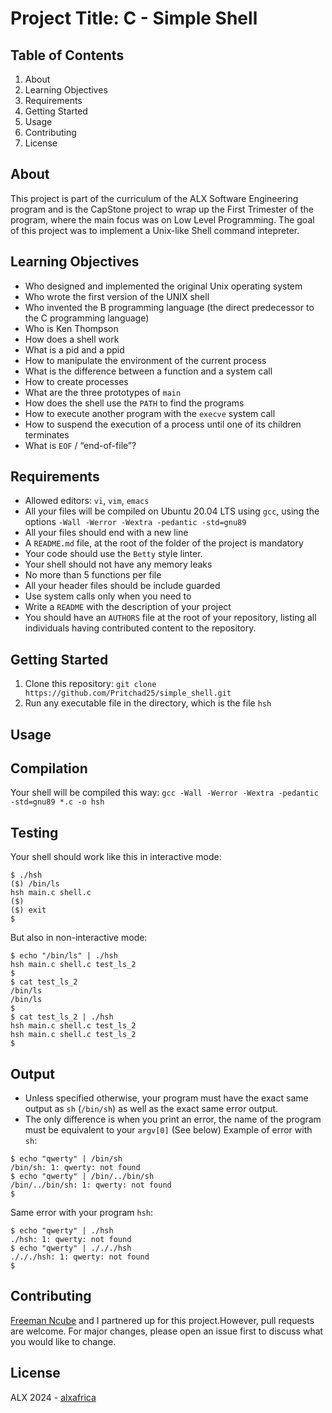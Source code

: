 # Project Title: C - Simple Shell

## Table of Contents
1. About
2. Learning Objectives
3. Requirements
4. Getting Started
5. Usage
6. Contributing
7. License

## About <a name="about"></a>
This project is part of the curriculum of the ALX Software Engineering program and is the CapStone project to wrap up the First Trimester of the program, where the main focus was on Low Level Programming. The goal of this project was to implement a Unix-like Shell command intepreter.

## Learning Objectives <a name="learning-objectives"></a>
- Who designed and implemented the original Unix operating system
- Who wrote the first version of the UNIX shell
- Who invented the B programming language (the direct predecessor to the C programming language)
- Who is Ken Thompson
- How does a shell work
- What is a pid and a ppid
- How to manipulate the environment of the current process
- What is the difference between a function and a system call
- How to create processes
- What are the three prototypes of `main`
- How does the shell use the `PATH` to find the programs
- How to execute another program with the `execve` system call
- How to suspend the execution of a process until one of its children terminates
- What is `EOF` / “end-of-file”?

## Requirements <a name="requirements"></a>
- Allowed editors: `vi`, `vim`, `emacs`
- All your files will be compiled on Ubuntu 20.04 LTS using `gcc`, using the options `-Wall -Werror -Wextra -pedantic -std=gnu89`
- All your files should end with a new line
- A `README.md` file, at the root of the folder of the project is mandatory
- Your code should use the `Betty` style linter.
- Your shell should not have any memory leaks
- No more than 5 functions per file
- All your header files should be include guarded
- Use system calls only when you need to
- Write a `README` with the description of your project
- You should have an `AUTHORS` file at the root of your repository, listing all individuals having contributed content to the repository. 

## Getting Started <a name="getting-started"></a>
1. Clone this repository: `git clone https://github.com/Pritchad25/simple_shell.git`
2. Run any executable file in the directory, which is the file `hsh`

## Usage <a name="usage"></a>
## Compilation <a name="compilation"></a>
Your shell will be compiled this way:
`gcc -Wall -Werror -Wextra -pedantic -std=gnu89 *.c -o hsh`
## Testing <a name="testing"></a>
Your shell should work like this in interactive mode:
```
$ ./hsh
($) /bin/ls
hsh main.c shell.c
($)
($) exit
$
```
But also in non-interactive mode:
```
$ echo "/bin/ls" | ./hsh
hsh main.c shell.c test_ls_2
$
$ cat test_ls_2
/bin/ls
/bin/ls
$
$ cat test_ls_2 | ./hsh
hsh main.c shell.c test_ls_2
hsh main.c shell.c test_ls_2
$
```
## Output <a name="output"></a>
- Unless specified otherwise, your program must have the exact same output as `sh` (`/bin/sh`) as well as the exact same error output.
- The only difference is when you print an error, the name of the program must be equivalent to your `argv[0]` (See below)
Example of error with `sh`:
```
$ echo "qwerty" | /bin/sh
/bin/sh: 1: qwerty: not found
$ echo "qwerty" | /bin/../bin/sh
/bin/../bin/sh: 1: qwerty: not found
$
```
Same error with your program `hsh`:
```
$ echo "qwerty" | ./hsh
./hsh: 1: qwerty: not found
$ echo "qwerty" | ./././hsh
./././hsh: 1: qwerty: not found
$
```

## Contributing <a name="contributing"></a>
[Freeman Ncube](https://www.github.com/freezah65) and I partnered up for this project.However, pull requests are welcome. For major changes, please open an issue first to discuss what you would like to change.

## License <a name="license"></a>
ALX 2024 - [alxafrica](https://www.alxafrica.com)

